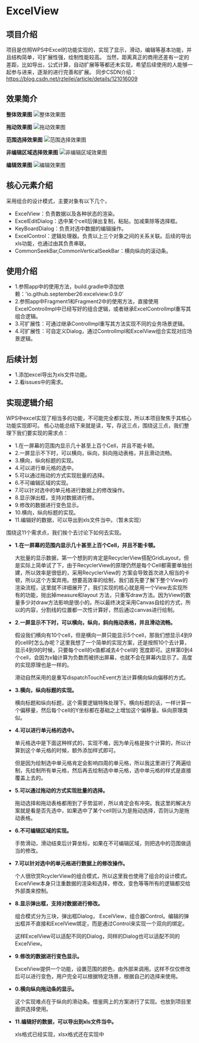 # ExcelView

## 项目介绍
项目是仿照WPS中Excel的功能实现的，实现了显示，滑动，编辑等基本功能，并且结构简单，可扩展性强，绘制性能较高。
当然，距离真正的商用还差有一定的差距，比如导出，公式计算，自动扩展等等都还未实现，希望后续使用的人能够一起参与进来，逐渐的进行完善和扩展。
同步CSDN介绍：https://blog.csdn.net/rzleilei/article/details/121016009

## 效果简介
**整体效果图**
![整体效果图](pics/img/desc.png)

**拖动效果图**
![拖动效果图](pics/img/drag.gif)

**范围选择效果图**
![范围选择效果图](pics/img/rangselect.gif)

**非编辑区域选择效果图**
![非编辑区域效果图](pics/img/unrangselect.gif)

**编辑效果图**
![编辑效果图](pics/img/edit.gif)

## 核心元素介绍
采用组合的设计模式，主要对象有以下几个，
* ExcelView：负责数据以及各种状态的渲染。
* ExcelEditDialog：选中某个cell后弹出复制，粘贴，加减乘除等选择框。
* KeyBoardDialog：负责对选中数据的编辑操作。
* ExcelControl：逻辑处理器。负责以上三个对象之间的关系关联。后续的导出xls功能，也通过由其负责串联。
* CommonSeekBar,CommonVerticalSeekBar：横向纵向的滚动条。


## 使用介绍
* 1.参照app中的使用方法，build.gradle中添加依赖：'io.github.september26:excelview:0.9.0'
* 2.参照app中Fragment1和Fragment2中的使用方法，直接使用ExcelControlImpl中已经写好的组合逻辑，或者继承ExcelControlImpl重写其组合逻辑。
* 3.可扩展性：可通过继承ControlImpl重写其方法实现不同的业务场景逻辑。
* 4.可扩展性：可自定义Dialog，通过ControlImpl和ExcelView组合实现对应场景逻辑。

## 后续计划
* 1.添加excel导出为xls文件功能。
* 2.看issues中的需求。


## 实现逻辑介绍
WPS中excel实现了相当多的功能，不可能完全都实现，所以本项目聚焦于其核心功能实现即可。
核心功能总结下来就是读，写，存这三点，围绕这三点，我们整理下我们要实现的需求点：
* 1.在一屏幕的范围内显示几十甚至上百个Cell，并且不能卡顿。
* 2.一屏显示不下时，可以横向，纵向，斜向拖动表格，并且滑动流畅。
* 3.横向，纵向标题的实现。
* 4.可以进行单元格的选中。
* 5.可以通过拖动的方式实现批量的选择。
* 6.不可编辑区域的实现。
* 7.可以针对选中的单元格进行数据上的修改操作。
* 8.显示弹出框，支持对数据进行修。
* 9.修改的数据进行变色显示。
* 10.横向，纵向标题的实现。
* 11.编辑好的数据，可以导出到xls文件当中。（暂未实现）

围绕这11个需求点，我们挨个去讨论下如何去实现。
* **1.在一屏幕的范围内显示几十甚至上百个Cell，并且不能卡顿。**
  <p>大批量的显示数据，第一个想到的肯定是RecyclerView搭配GridLayout，但是实际上简单试了下，由于RecyclerView的原理仍然是每个Cell都需要单独创建，所以效率是很低的，采用RecyclerView的
  方案会导致首次进入相当的卡顿，所以这个方案弃用。想要高效率的绘制，我们首先要了解下整个View的渲染流程，这里就不详细展开了，我们实现的核心就是用一个View去实现所有的功能，抛出掉measure和layout   方法，只重写draw方法。因为View的数量多少对draw方法影响是很小的。所以最终决定采用Canvas自绘的方式，所以的内容，分割线的位置都一次性计算好，然后通过canvas进行绘制。
  </p>
* **2.一屏显示不下时，可以横向，纵向，斜向拖动表格，并且滑动流畅。**
  <p>假设我们横向有10个cell，但是横向一屏只能显示5个cell，那我们想显示4到9的cell时怎么办呢？这里我想了一个简单的实现方案，还是按照10个去计算，显示4到9的时候，只要每个cell的x值都减去4个cell的 宽度即可。这样第0到4个cell，会因为x轴计算为负数而被挤出屏幕，也就不会在屏幕内显示了。高度的实现原理也是一样的。
  <p>滑动自然采用的是重写dispatchTouchEvent方法计算横向纵向偏移的方式。</p>

* **3.横向，纵向标题的实现。**
  <p>横向标题和纵向标题，这个需要逻辑特殊处理下。横向标题的话，一样计算一个偏移量，然后每个cell的Y坐标都在基础之上增加这个偏移量。纵向原理类似。</p>


* **4.可以进行单元格的选中。**
  <p>单元格选中是下面这种样式的，实现不难，因为单元格是挨个计算的，所以计算到这个单元格的时候，额外添加样式即可。</p>
  <p>但是因为绘制选中单元格肯定会影响四周的单元格，所以我这里进行了两遍绘制，先绘制所有单元格，然后再去绘制选中单元格，选中单元格的样式是直接覆盖上去的。</p>

* **5.可以通过拖动的方式实现批量的选择。**
  <p>拖动选择和拖动表格都用到了手势监听，所以肯定会有冲突。我这里的解决方案就是看是否先选中，如果选中了某个cell则认为是拖动选择，否则认为是拖动表格。</p>

* **6.不可编辑区域的实现。**
  <p>手势滑动，滑动结束后计算坐标，如果在不可编辑区域，则把选中的范围做适当的修改。</p>

* **7.可以针对选中的单元格进行数据上的修改操作。**
  <p>个人很欣赏RcyclerView的组合模式，所以这里我也使用了组合的设计模式。ExcelView本身只注重数据的渲染和选择，修改，变色等等所有的逻辑都交给外部类来控制。</p>

* **8.显示弹出框，支持对数据进行修改。**
  <p>组合模式分为三块，弹出框Dialog， ExcelView，组合器Control。编辑的弹出框并不直接和ExcelView绑定，而是通过Control来实现一个双向的绑定。</p>
  <p>这样ExcelView可以适配不同的Dialog，同样的Dialog也可以适配不同的ExcelView。</p>

* **9.修改的数据进行变色显示。**
  <p>ExcelView提供一个功能，设置范围的颜色，由外部来调用。这样不仅仅修改后可以进行变色，用户完全可以根据特定场景，根据自己的选择来使用。</p>

* **0.横向纵向拖动条的显示。**
  <p>这个实现难点在于纵向的滑动条。借鉴网上的方案进行了实现。也放到项目里面供选择使用。</p>

* **11.编辑好的数据，可以导出到xls文件当中。**
  <p>xls格式已经实现，xlsx格式还在实现中</p>



